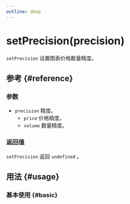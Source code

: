 ```yaml
---
outline: deep
---
```


# setPrecision(precision)
`setPrecision` 设置图表价格数量精度。

## 参考 {#reference}
<!--@include: @/@views/api/references/instance/setPrecision.md-->

### 参数
- `precision` 精度。
  - `price` 价格精度。
  - `volume` 数量精度。 

### 返回值
`setPrecision` 返回 `undefined` 。

## 用法 {#usage}
<script setup>
import SetPrecision from '../../@views/api/samples/setPrecision/index.vue'
</script>

### 基本使用 {#basic}
<SetPrecision/>